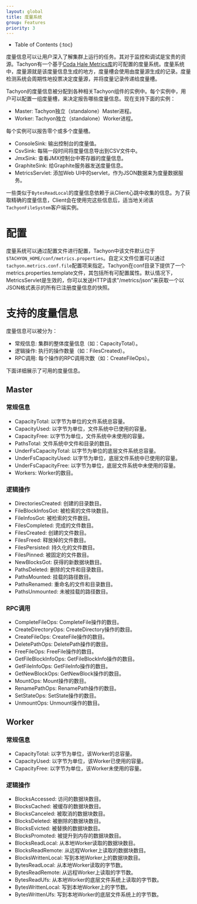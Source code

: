 ```yaml
---
layout: global
title: 度量系统
group: Features
priority: 3
---
```


* Table of Contents
{:toc}

度量信息可以让用户深入了解集群上运行的任务。其对于监控和调试是宝贵的资源。Tachyon有一个基于[Coda Hale Metrics库](https://github.com/dropwizard/metrics)的可配置的度量系统。度量系统中，度量源就是该度量信息生成的地方，度量槽会使用由度量源生成的记录。度量检测系统会周期性地投票决定度量源，并将度量记录传递给度量槽。

Tachyon的度量信息被分配到各种相关Tachyon组件的实例中。每个实例中，用户可以配置一组度量槽，来决定报告哪些度量信息。现在支持下面的实例：

* Master: Tachyon独立（standalone）Master进程。
* Worker: Tachyon独立（standalone）Worker进程。

每个实例可以报告零个或多个度量槽。

* ConsoleSink: 输出控制台的度量值。
* CsvSink: 每隔一段时间将度量信息导出到CSV文件中。
* JmxSink: 查看JMX控制台中寄存器的度量信息。
* GraphiteSink: 给Graphite服务器发送度量信息。
* MetricsServlet: 添加Web UI中的servlet，作为JSON数据来为度量数据服务。

一些类似于`BytesReadLocal`的度量信息依赖于从Client心跳中收集的信息。为了获取精确的度量信息，Client会在使用完这些信息后，适当地关闭该`TachyonFileSystem`客户端实例。

# 配置
度量系统可以通过配置文件进行配置，Tachyon中该文件默认位于`$TACHYON_HOME/conf/metrics.properties`。自定义文件位置可以通过`tachyon.metrics.conf.file`配置项来指定。Tachyon在conf目录下提供了一个metrics.properties.template文件，其包括所有可配置属性。默认情况下，MetricsServlet是生效的，你可以发送HTTP请求"/metrics/json"来获取一个以JSON格式表示的所有已注册度量信息的快照。

# 支持的度量信息

度量信息可以被分为：

* 常规信息: 集群的整体度量信息（如：CapacityTotal）。
* 逻辑操作: 执行的操作数量（如：FilesCreated）。
* RPC调用: 每个操作的RPC调用次数（如：CreateFileOps）。

下面详细展示了可用的度量信息。

## Master

### 常规信息

* CapacityTotal: 以字节为单位的文件系统总容量。
* CapacityUsed: 以字节为单位，文件系统中已使用的容量。
* CapacityFree: 以字节为单位，文件系统中未使用的容量。
* PathsTotal: 文件系统中文件和目录的数目。
* UnderFsCapacityTotal: 以字节为单位的底层文件系统总容量。
* UnderFsCapacityUsed: 以字节为单位，底层文件系统中已使用的容量。
* UnderFsCapacityFree: 以字节为单位，底层文件系统中未使用的容量。
* Workers: Worker的数目。

### 逻辑操作

* DirectoriesCreated: 创建的目录数目。
* FileBlockInfosGot: 被检索的文件块数目。
* FileInfosGot: 被检索的文件数目。
* FilesCompleted: 完成的文件数目。
* FilesCreated: 创建的文件数目。
* FilesFreed: 释放掉的文件数目。
* FilesPersisted: 持久化的文件数目。
* FilesPinned: 被固定的文件数目。
* NewBlocksGot: 获得的新数据块数目。
* PathsDeleted: 删除的文件和目录数目。
* PathsMounted: 挂载的路径数目。
* PathsRenamed: 重命名的文件和目录数目。
* PathsUnmounted: 未被挂载的路径数目。

### RPC调用

* CompleteFileOps: CompleteFile操作的数目。
* CreateDirectoryOps: CreateDirectory操作的数目。
* CreateFileOps: CreateFile操作的数目。
* DeletePathOps: DeletePath操作的数目。
* FreeFileOps: FreeFile操作的数目。
* GetFileBlockInfoOps: GetFileBlockInfo操作的数目。
* GetFileInfoOps: GetFileInfo操作的数目。
* GetNewBlockOps: GetNewBlock操作的数目。
* MountOps: Mount操作的数目。
* RenamePathOps: RenamePath操作的数目。
* SetStateOps: SetState操作的数目。
* UnmountOps: Unmount操作的数目。

## Worker

### 常规信息

* CapacityTotal: 以字节为单位，该Worker的总容量。
* CapacityUsed: 以字节为单位，该Worker已使用的容量。
* CapacityFree: 以字节为单位，该Worker未使用的容量。

### 逻辑操作

* BlocksAccessed: 访问的数据块数目。
* BlocksCached: 被缓存的数据块数目。
* BlocksCanceled: 被取消的数据块数目。
* BlocksDeleted: 被删除的数据块数目。
* BlocksEvicted: 被替换的数据块数目。
* BlocksPromoted: 被提升到内存的数据块数目。
* BlocksReadLocal: 从本地Worker读取的数据块数目。
* BlocksReadRemote: 从远程Worker上读取的数据块数目。
* BlocksWrittenLocal: 写到本地Worker上的数据块数目。
* BytesReadLocal: 从本地Worker读取的字节数。
* BytesReadRemote: 从远程Worker上读取的字节数。
* BytesReadUfs: 从本地Worker的底层文件系统上读取的字节数。
* BytesWrittenLocal: 写到本地Worker上的字节数。
* BytesWrittenUfs: 写到本地Worker的底层文件系统上的字节数。
